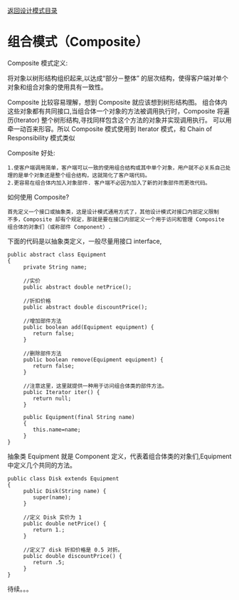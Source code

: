<p>
    <a href="#" onclick="showITLearnPage('softdesign')">返回设计模式目录</a>
</p>

# 组合模式（Composite）

Composite 模式定义:

将对象以树形结构组织起来,以达成“部分－整体” 的层次结构，使得客户端对单个对象和组合对象的使用具有一致性。

Composite 比较容易理解，想到 Composite 就应该想到树形结构图。 组合体内这些对象都有共同接口,当组合体一个对象的方法被调用执行时，Composite 将遍历(Iterator)
整个树形结构,寻找同样包含这个方法的对象并实现调用执行。 可以用牵一动百来形容。所以 Composite 模式使用到 Iterator 模式，和 Chain of Responsibility 模式类似

Composite 好处:

    1.使客户端调用简单，客户端可以一致的使用组合结构或其中单个对象，用户就不必关系自己处理的是单个对象还是整个组合结构，这就简化了客户端代码。
    2.更容易在组合体内加入对象部件. 客户端不必因为加入了新的对象部件而更改代码。

如何使用 Composite?

    首先定义一个接口或抽象类，这是设计模式通用方式了，其他设计模式对接口内部定义限制
    不多，Composite 却有个规定，那就是要在接口内部定义一个用于访问和管理 Composite 组合体的对象们（或称部件 Component）. 

下面的代码是以抽象类定义，一般尽量用接口 interface,

    public abstract class Equipment
    {
         private String name;
         
         //实价
         public abstract double netPrice();
         
         //折扣价格
         public abstract double discountPrice();
         
         //增加部件方法
         public boolean add(Equipment equipment) { 
            return false; 
         }
         
         //删除部件方法
         public boolean remove(Equipment equipment) { 
            return false; 
         }
         
         //注意这里，这里就提供一种用于访问组合体类的部件方法。
         public Iterator iter() { 
            return null; 
         }

         public Equipment(final String name)
         {
            this.name=name; 
         }
    }

抽象类 Equipment 就是 Component 定义，代表着组合体类的对象们,Equipment 中定义几个共同的方法。

    public class Disk extends Equipment
    {
         public Disk(String name) {
            super(name); 
         }
         
         //定义 Disk 实价为 1
         public double netPrice() { 
            return 1.; 
         }
         
         //定义了 disk 折扣价格是 0.5 对折。
         public double discountPrice() { 
            return .5;
         }
    } 

待续。。。




